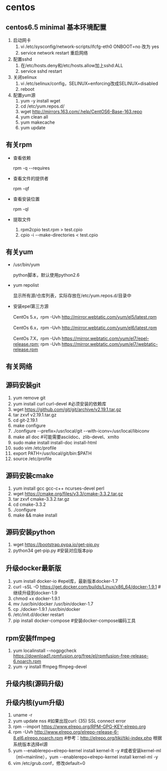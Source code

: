 # centos #

## centos6.5 minimal 基本环境配置 ##
1. 启动网卡
	1. vi /etc/sysconfig/network-scripts/ifcfg-eth0 ONBOOT=no 改为 yes
	1. service network restart 重启网络
1. 配置sshd
	1. 在/etc/hosts.deny和/etc/hosts.allow加上sshd:ALL
	2. service sshd restart
1. 关闭selinux
	1. vi /etc/selinux/config，SELINUX=enforcing改成SELINUX=disabled
	2. reboot
1. 配置yum源
	1. yum -y install wget
	2. cd /etc/yum.repos.d/
	3. wget http://mirrors.163.com/.help/CentOS6-Base-163.repo
	4. yum clean all
	5. yum makecache
	6. yum update

## 有关rpm ##
- 查看依赖
	
	rpm -q --requires

- 查看文件的提供者

	rpm -qf

- 查看安装位置

	rpm -ql

- 提取文件
	1. rpm2cpio test.rpm > test.cpio
	1. cpio -i --make-directories < test.cpio  

## 有关yum ##
- /usr/bin/yum

	python脚本，默认使用python2.6	

- yum repolist
	
	显示所有源/仓库列表，实际存放在/etc/yum.repos.d/目录中

- 安装epel第三方源

    CentOs 5.x，rpm -Uvh http://mirror.webtatic.com/yum/el5/latest.rpm

	CentOs 6.x，rpm -Uvh http://mirror.webtatic.com/yum/el6/latest.rpm

	CentOs 7.X，rpm -Uvh https://mirror.webtatic.com/yum/el7/epel-release.rpm;
				rpm -Uvh https://mirror.webtatic.com/yum/el7/webtatic-release.rpm

## 有关网络


## 源码安装git
1. yum remove git
1. yum install curl curl-devel #必须安装的依赖库
1. wget https://github.com/git/git/archive/v2.19.1.tar.gz
1. tar zxvf v2.19.1.tar.gz
1. cd git-2.19.1
1. make configure
1. ./configure --prefix=/usr/local/git --with-iconv=/usr/local/libiconv
1. make all doc #可能需要asciidoc、zlib-devel、xmlto
1. sudo make install install-doc install-html
1. sudo vim /etc/profile
1. export PATH=/usr/local/git/bin:$PATH
1. source /etc/profile

## 源码安装cmake
1. yum install gcc gcc-c++ ncurses-devel perl
2. wget https://cmake.org/files/v3.3/cmake-3.3.2.tar.gz
3. tar zxvf cmake-3.3.2.tar.gz
4. cd cmake-3.3.2
5. ./configure
6. make && make install

## 源码安装python
1. wget https://bootstrap.pypa.io/get-pip.py
2. python34 get-pip.py #安装对应版本pip

## 升级docker最新版
1. yum install docker-io #epel库，最新版本docker-1.7
1. curl -sSL -O https://get.docker.com/builds/Linux/x86_64/docker-1.9.1 #继续升级到docker-1.9
1. chmod +x docker-1.9.1 
1. mv /usr/bin/docker /usr/bin/docker-1.7
1. cp ./docker-1.9.1 /usr/bin/docker
1. /etc/init.d/docker restart
1. pip install docker-compose #安装docker-compose编码工具

## rpm安装ffmpeg
1. yum localinstall --nogpgcheck https://download1.rpmfusion.org/free/el/rpmfusion-free-release-6.noarch.rpm
1. yum -y install ffmpeg ffmpeg-devel

## 升级内核(源码升级)

## 升级内核(yum升级)
1. uname -r
1. yum update nss #如果出现curl: (35) SSL connect error
1. rpm --import https://www.elrepo.org/RPM-GPG-KEY-elrepo.org
1. rpm -Uvh http://www.elrepo.org/elrepo-release-6-8.el6.elrepo.noarch.rpm #参考：http://elrepo.org/tiki/tiki-index.php 根据系统版本选择el源
1. yum --enablerepo=elrepo-kernel install kernel-lt -y #或者安装kernel-ml（ml=mainline），yum --enablerepo=elrepo-kernel install kernel-ml -y
1. vim /etc/grub.conf，修改default=0